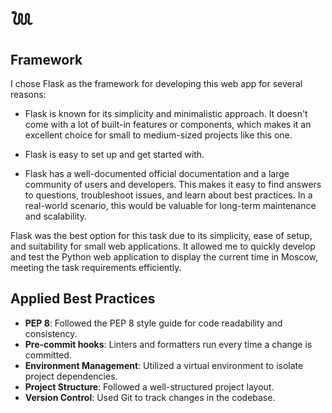 # 𓆙

## Framework

I chose Flask as the framework for developing this web app for several reasons:

- Flask is known for its simplicity and minimalistic approach. It doesn't come with a lot of built-in features or components, which makes it an excellent choice for small to medium-sized projects like this one.

- Flask is easy to set up and get started with.

- Flask has a well-documented official documentation and a large community of users and developers. This makes it easy to find answers to questions, troubleshoot issues, and learn about best practices. In a real-world scenario, this would be valuable for long-term maintenance and scalability.

Flask was the best option for this task due to its simplicity, ease of setup, and suitability for small web applications. It allowed me to quickly develop and test the Python web application to display the current time in Moscow, meeting the task requirements efficiently.

## Applied Best Practices

- **PEP 8**: Followed the PEP 8 style guide for code readability and consistency.
- **Pre-commit hooks**: Linters and formatters run every time a change is committed.
- **Environment Management**: Utilized a virtual environment to isolate project dependencies.
- **Project Structure**: Followed a well-structured project layout.
- **Version Control**: Used Git to track changes in the codebase.
